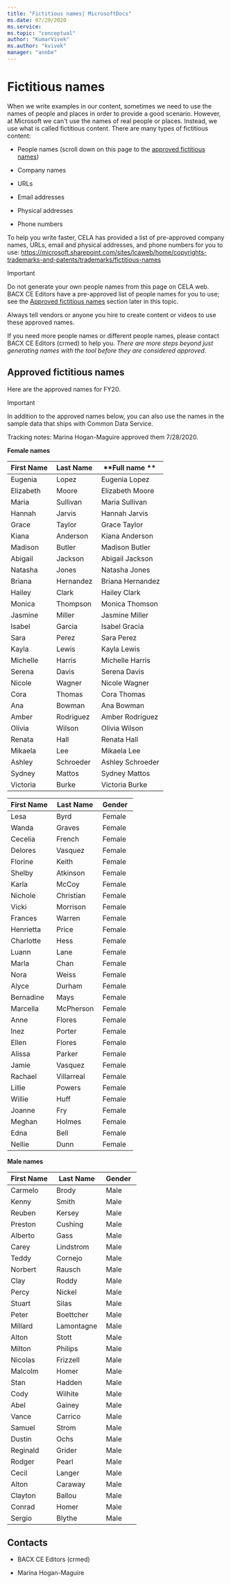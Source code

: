 ```yaml
---
title: "Fictitious names| MicrosoftDocs"
ms.date: 07/29/2020
ms.service: 
ms.topic: "conceptual"
author: "KumarVivek"
ms.author: "kvivek"
manager: "annbe"
---
```


# Fictitious names

When we write examples in our content, sometimes we need to use the names of
people and places in order to provide a good scenario. However, at Microsoft we
can't use the names of real people or places. Instead, we use what is called
fictitious content. There are many types of fictitious content: 

-   People names (scroll down on this page to the [approved fictitious names](#approved-fictitious-names)) 

-   Company names 

-   URLs 

-   Email addresses 

-   Physical addresses 

-   Phone numbers 

To help you write faster, CELA has provided a list of pre-approved company
names, URLs, email and physical addresses, and phone numbers for you to use:
<https://microsoft.sharepoint.com/sites/lcaweb/home/copyrights-trademarks-and-patents/trademarks/fictitious-names> 

> [!IMPORTANT]
> Do not generate your own people names from this page on CELA web. BACX CE Editors have a pre-approved list of people names for you to use; see the [Approved fictitious names](#approved-fictitious-names) section later in this topic. 
> 
> Always tell vendors or anyone you hire to create content or videos to use these approved names.
> 
> If you need more people names or different people names, please contact
BACX CE Editors (crmed) to help you. *There are more steps beyond just generating names with the tool before they are considered approved*.


## Approved fictitious names

Here are the approved names for FY20. 

> [!IMPORTANT]
> In addition to the approved names below, you can also use the names in the sample data that ships with Common Data Service.

Tracking notes: Marina Hogan-Maguire approved them 7/28/2020.

**Female names**

| **First Name**  | **Last Name**  | **Full name **  |
|-----------------|----------------|-------------|
|Eugenia	        |      Lopez     |Eugenia Lopez|
|Elizabeth|	Moore|	Elizabeth Moore|
|Maria	|Sullivan|	Maria Sullivan|
|Hannah	|Jarvis	| Hannah Jarvis|
|Grace	|Taylor	|Grace Taylor|
|Kiana	|Anderson|	Kiana Anderson|
|Madison	|Butler|	Madison Butler|
|Abigail	|Jackson|	Abigail Jackson|
|Natasha	|Jones|	Natasha Jones|
|Briana	|Hernandez|	Briana Hernandez|
|Hailey	|Clark|	Hailey Clark|
|Monica	|Thompson|	Monica Thomson|
|Jasmine	|Miller|	Jasmine Miller|
|Isabel	|Garcia|	Isabel Gracia|
|Sara	|Perez|	Sara Perez|
|Kayla|	Lewis|	Kayla Lewis|
|Michelle|	Harris|	Michelle Harris|
|Serena|	Davis|	Serena Davis|
|Nicole|	Wagner|	Nicole Wagner|
|Cora|	Thomas|	Cora Thomas|
|Ana|	Bowman|	Ana Bowman|
|Amber|	Rodriguez|	Amber Rodriguez|
|Olivia|	Wilson|	Olivia Wilson|
|Renata|	Hall|	Renata Hall|
|Mikaela|	Lee|	Mikaela Lee|
|Ashley|	Schroeder|	Ashley Schroeder|
|Sydney|	Mattos|	Sydney Mattos|
|Victoria|	Burke|	Victoria Burke|


| **First Name**  | **Last Name**  | **Gender**  |
|-----------------|----------------|-------------|
| Lesa            | Byrd           | Female      |
| Wanda           | Graves         | Female      |
| Cecelia         | French         | Female      |
| Delores         | Vasquez        | Female      |
| Florine         | Keith          | Female      |
| Shelby          | Atkinson       | Female      |
| Karla           | McCoy          | Female      |
| Nichole         | Christian      | Female      |
| Vicki           | Morrison       | Female      |
| Frances         | Warren         | Female      |
| Henrietta       | Price          | Female      |
| Charlotte       | Hess           | Female      |
| Luann           | Lane           | Female      |
| Marla           | Chan           | Female      |
| Nora            | Weiss          | Female      |
| Alyce           | Durham         | Female      |
| Bernadine       | Mays           | Female      |
| Marcella        | McPherson      | Female      |
| Anne            | Flores         | Female      |
| Inez            | Porter         | Female      | 
| Ellen           | Flores         | Female      |  
| Alissa          | Parker         | Female      | 
| Jamie           | Vasquez        | Female      | 
| Rachael         | Villarreal     | Female      | 
| Lillie          | Powers         | Female      | 
| Willie          | Huff           | Female      |
| Joanne          | Fry            | Female      |
| Meghan          | Holmes         | Female      |
| Edna            | Bell           | Female      |
| Nellie          | Dunn           | Female      |

**Male names**

| **First Name**  | **Last Name**  | **Gender**  |
|-----------------|----------------|-------------|
| Carmelo         | Brody          | Male        |
| Kenny           | Smith          | Male        |
| Reuben          | Kersey         | Male        |
| Preston         | Cushing        | Male        |
| Alberto         | Gass           | Male        |
| Carey           | Lindstrom      | Male        |
| Teddy           | Cornejo        | Male        |
| Norbert         | Rausch         | Male        |
| Clay            | Roddy          | Male        |
| Percy           | Nickel         | Male        |
| Stuart          | Silas          | Male        |
| Peter           | Boettcher      | Male        |
| Millard         | Lamontagne     | Male        |
| Alton           | Stott          | Male        |
| Milton          | Philips        | Male        |
| Nicolas         | Frizzell       | Male        |
| Malcolm         | Homer          | Male        |
| Stan            | Hadden         | Male        |
| Cody            | Wilhite        | Male        |
| Abel            | Gainey         | Male        |
| Vance           | Carrico        | Male        |
| Samuel          | Strom          | Male        |
| Dustin          | Ochs           | Male        |
| Reginald        | Grider         | Male        |
| Rodger          | Pearl          | Male        |
| Cecil           | Langer         | Male        |
| Alton           | Caraway        | Male        |
| Clayton         | Ballou         | Male        |
| Conrad          | Homer          | Male        |
| Sergio          | Blythe         | Male        |

## Contacts 

-   BACX CE Editors (crmed) 

-   Marina Hogan-Maguire
